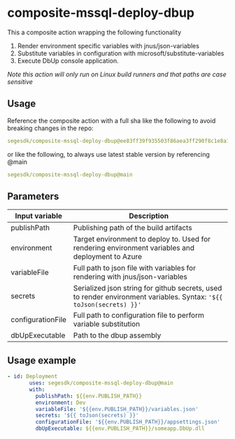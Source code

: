 # composite-mssql-deploy-dbup

This a composite action wrapping the following functionality

1. Render environment specific variables with jnus/json-variables
2. Substitute variables in configuration with microsoft/substitute-variables
3. Execute DbUp console application.

*Note this action will only run on Linux build runners and that paths are case sensitive*

## Usage

Reference the composite action with a full sha like the following to avoid breaking changes in the repo:
```yaml
segesdk/composite-mssql-deploy-dbup@ee83ff39f935503f86aea3ff290f8c1e8a1cdb61
```
or like the following, to always use latest stable version by referencing @main

```yaml
segesdk/composite-mssql-deploy-dbup@main
```

## Parameters

| Input variable | Description |
|----------|----------|
|publishPath | Publishing path of the build artifacts |
|environment | Target environment to deploy to. Used for rendering environment variables and deployment to Azure
|variableFile| Full path to json file with variables for rendering with jnus/json-variables|
|secrets|Serialized json string for github secrets, used to render environment variables. Syntax: `'${{ toJson(secrets) }}'`|
|configurationFile|Full path to configuration file to perform variable substitution|
|dbUpExecutable|Path to the dbup assembly|


## Usage example
```yaml
- id: Deployment
       uses: segesdk/composite-mssql-deploy-dbup@main
       with:
         publishPath: ${{env.PUBLISH_PATH}}
         environment: Dev
         variableFile: '${{env.PUBLISH_PATH}}/variables.json'
         secrets: '${{ toJson(secrets) }}'
         configurationFile: '${{env.PUBLISH_PATH}}/appsettings.json'
         dbUpExecutable: ${{env.PUBLISH_PATH}}/someapp.DbUp.dll
```


